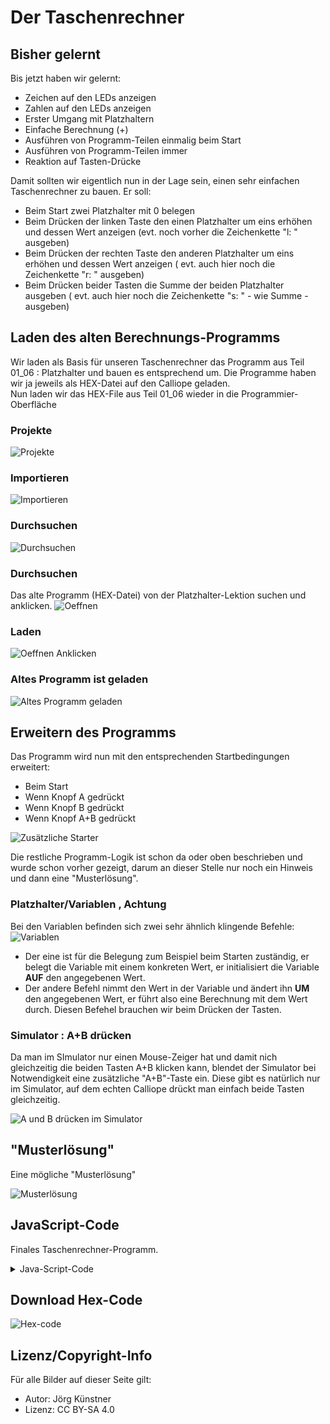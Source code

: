 # Der Taschenrechner 

## Bisher gelernt 

Bis jetzt haben wir gelernt:
- Zeichen auf den LEDs anzeigen 
- Zahlen auf den LEDs anzeigen 
- Erster Umgang mit Platzhaltern
- Einfache Berechnung (+)
- Ausführen von Programm-Teilen einmalig beim Start
- Ausführen von Programm-Teilen immer
- Reaktion auf Tasten-Drücke

Damit sollten wir eigentlich nun in der Lage sein, einen sehr einfachen Taschenrechner zu bauen.
Er soll: 
- Beim Start zwei Platzhalter mit 0 belegen
- Beim Drücken der linken Taste den einen Platzhalter um eins erhöhen und dessen Wert anzeigen (evt. noch vorher die Zeichenkette "l: " ausgeben)
- Beim Drücken der rechten Taste den anderen Platzhalter um eins erhöhen und dessen Wert anzeigen ( evt. auch hier noch die Zeichenkette "r: " ausgeben)
- Beim Drücken beider Tasten die Summe der beiden Platzhalter ausgeben ( evt. auch hier noch die Zeichenkette "s: " - wie Summe - ausgeben) 


## Laden des alten Berechnungs-Programms

Wir laden als Basis für unseren Taschenrechner das Programm aus Teil 01_06 : Platzhalter und bauen es entsprechend um.
Die Programme haben wir ja jeweils als HEX-Datei auf den Calliope geladen.  
Nun laden wir das HEX-File aus Teil 01_06 wieder in die Programmier-Oberfläche


### Projekte 
![Projekte ](pics/01_Projekte.png)

### Importieren
![Importieren](pics/02_Importieren.png)

### Durchsuchen
![Durchsuchen](pics/03_Durchsuchen.png)

### Durchsuchen
Das alte Programm (HEX-Datei) von der Platzhalter-Lektion suchen und anklicken.
![Oeffnen](pics/04_Oeffnen.png)

### Laden
![Oeffnen Anklicken](pics/05_Finally_Oeffnen.png)

### Altes Programm ist geladen
![Altes Programm geladen](pics/06_Altes_Programm_Geladen.png)


## Erweitern des Programms 

Das Programm wird nun mit den entsprechenden Startbedingungen erweitert:

- Beim Start
- Wenn Knopf A gedrückt
- Wenn Knopf B gedrückt
- Wenn Knopf A+B gedrückt

![Zusätzliche Starter](pics/07_ZusaetzlicheStarter.png)

Die restliche Programm-Logik ist schon da oder oben beschrieben und wurde schon vorher gezeigt,  darum an dieser Stelle nur noch ein Hinweis und dann eine "Musterlösung".

### Platzhalter/Variablen , Achtung

Bei den Variablen befinden sich zwei sehr ähnlich klingende Befehle:
![Variablen](pics/08_Variablen.png)

* Der eine ist für die Belegung zum Beispiel beim Starten zuständig, er belegt die Variable mit einem konkreten Wert, er initialisiert die Variable __AUF__ den angegebenen Wert.
* Der andere Befehl nimmt den Wert in der Variable und ändert ihn __UM__ den angegebenen Wert, er führt also eine Berechnung mit dem Wert durch. Diesen Befehel brauchen wir beim Drücken der Tasten.

### Simulator : A+B drücken

Da man im SImulator nur einen Mouse-Zeiger hat und damit nich gleichzeitig die beiden Tasten A+B klicken kann, blendet der Simulator bei Notwendigkeit eine zusätzliche "A+B"-Taste ein. Diese gibt es natürlich nur im Simulator, auf dem echten Calliope drückt man einfach beide Tasten gleichzeitig.

![A und B drücken im Simulator](pics/09_DerAB_Knopf.png)
 

## "Musterlösung"

Eine mögliche "Musterlösung"

![Musterlösung ](pics/10_MusterLoesung.png)



## JavaScript-Code

Finales Taschenrechner-Programm.   

<details>
 <summary>Java-Script-Code</summary>

```js
let rechteHand = 0
let linkeHand = 0
input.onButtonPressed(Button.A, () => {
    basic.clearScreen()
    linkeHand += 1
    basic.showString("l:")
    basic.showNumber(linkeHand)
})
input.onButtonPressed(Button.B, () => {
    basic.clearScreen()
    rechteHand += 1
    basic.showString("r:")
    basic.showNumber(rechteHand)
})
input.onButtonPressed(Button.AB, () => {
    basic.clearScreen()
    basic.showString("s:")
    basic.showNumber(linkeHand + rechteHand)
})
linkeHand = 0
rechteHand = 0
basic.showString("start")
```
</details>

## Download Hex-Code

![Hex-code](code/mini-EingabeFinal.hex)


## Lizenz/Copyright-Info
Für alle Bilder auf dieser Seite gilt:

*  Autor: Jörg Künstner
* Lizenz: CC BY-SA 4.0


